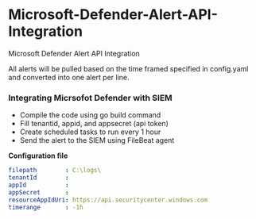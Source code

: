 # Microsoft-Defender-Alert-API-Integration
Microsoft Defender Alert API Integration

All alerts will be pulled based on the time framed specified in config.yaml and converted into one alert per line.

### Integrating Micrsofot Defender with SIEM
- Compile the code using go build command 
- Fill tenantid, appid, and appsecret (api token) 
- Create scheduled tasks to run every 1 hour 
- Send the alert to the SIEM using FileBeat agent

**Configuration file**
```yaml
filepath        : C:\logs\
tenantId        : 
appId           : 
appSecret       : 
resourceAppIdUri: https://api.securitycenter.windows.com
timerange       : -1h
```

